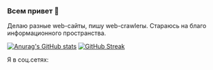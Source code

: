 ### Всем привет 👋

Делаю разные web-сайты, пишу web-crawlerы. Стараюсь на благо информационного пространства.

[![Anurag's GitHub stats](https://github-readme-stats.vercel.app/api?username=Dorialean)](https://github.com/anuraghazra/github-readme-stats)
[![GitHub Streak](https://github-readme-streak-stats.herokuapp.com?user=Dorialean&theme=synthwave)](https://git.io/streak-stats)

Я в соц.сетях:

<!--
**Dorialean/Dorialean** is a ✨ _special_ ✨ repository because its `README.md` (this file) appears on your GitHub profile.

Here are some ideas to get you started:

- 🔭 I’m currently working on ...
- 🌱 I’m currently learning ...
- 👯 I’m looking to collaborate on ...
- 🤔 I’m looking for help with ...
- 💬 Ask me about ...
- 📫 How to reach me: ...
- 😄 Pronouns: ...
- ⚡ Fun fact: ...
-->

